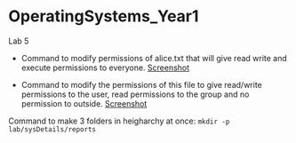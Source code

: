 # OperatingSystems_Year1
Lab 5 

- Command to modify permissions of alice.txt that will give read write and execute permissions to everyone.
[Screenshot](file-management/aliceTxtPermSS.png)

- Command to modify the permissions of this file to give read/write permissions to the user, read
permissions to the group and no permission to outside.
[Screenshot](file-management/chmod-arw-File-management.png)

Command to make 3 folders in heigharchy at once:
```mkdir -p lab/sysDetails/reports```
